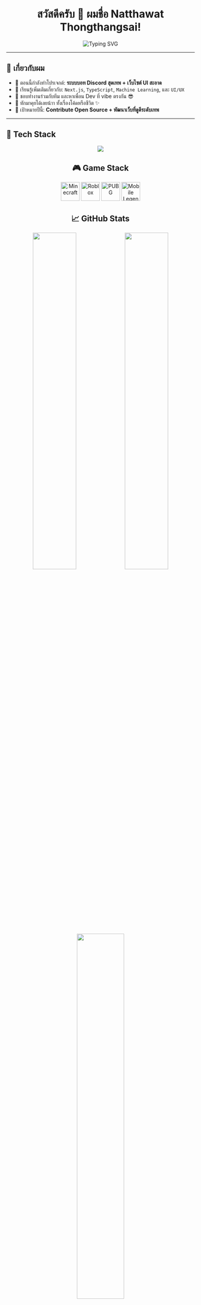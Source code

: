 <h1 align="center">
  สวัสดีครับ 👋 ผมชื่อ Natthawat Thongthangsai!
</h1>

<p align="center">
  <img src="https://readme-typing-svg.demolab.com?font=Fira+Code&weight=600&size=22&pause=1000&color=00B9FF&center=true&vCenter=true&width=600&lines=Full-stack+Dev+%E2%9A%99%EF%B8%8F;Discord+Bot+Developer+%F0%9F%A4%96;UI+Designer+%F0%9F%96%8C%EF%B8%8F;Always+Learning+%F0%9F%93%9A" alt="Typing SVG" />
</p>

---

## 💫 เกี่ยวกับผม

- 🔭 ตอนนี้กำลังทำโปรเจกต์: **ระบบบอท Discord สุดเทพ + เว็บไซต์ UI สะอาด**
- 🌱 เรียนรู้เพิ่มเติมเกี่ยวกับ: `Next.js`, `TypeScript`, `Machine Learning`, และ `UI/UX`
- 👯 ชอบทำงานร่วมกับทีม และหาเพื่อน Dev ที่ vibe ตรงกัน 😎
- 💬 ทักมาคุยได้เลยน้าา ทั้งเรื่องโค้ดหรือชีวิต ✨
- 🎯 เป้าหมายปีนี้: **Contribute Open Source + พัฒนาเว็บที่ดูดีระดับเทพ**

---

## 🚀 Tech Stack

<div align="center">
  <img src="https://skillicons.dev/icons?i=js,ts,nodejs,nextjs,tailwind,html,css,git,vscode,discord" />
<h2>🎮 Game Stack</h2>
<div align="center">
  <img src="https://cdn.discordapp.com/attachments/1359118520515952642/1361552271342833826/minecraft_logo_icon_168974.png?ex=67ff2bdd&is=67fdda5d&hm=c5026a214a839ff5624a822f5768315c8fd170d6d45b1091d92a53c43b736b32&" alt="Minecraft" style="width: 50px; height: 50px;" />
  <img src="https://cdn.discordapp.com/attachments/1359118520515952642/1361553097486368868/roblox_alt_macos_bigsur_icon_189774.png?ex=67ff2ca2&is=67fddb22&hm=9560904f7cb45f3bcec6f73384a5da53a1f91ec8046c8166900d05d469e61191&" alt="Roblox" style="width: 50px; height: 50px;" />
  <img src="https://example.com/path_to_pubg_icon.png" alt="PUBG" style="width: 50px; height: 50px;" />
  <img src="https://example.com/path_to_mobile_legends_icon.png" alt="Mobile Legends" style="width: 50px; height: 50px;" />
</div>



## 📈 GitHub Stats

<div align="center">
  <img src="https://github-readme-stats.vercel.app/api?username=NatthawatThongthangsai&show_icons=true&theme=tokyonight&hide_border=true" width="48%"/>
  <img src="https://github-readme-streak-stats.herokuapp.com?user=NatthawatThongthangsai&theme=tokyonight&hide_border=true" width="48%"/>
  <br/>
  <img src="https://github-readme-stats.vercel.app/api/top-langs/?username=NatthawatThongthangsai&layout=compact&theme=tokyonight&hide_border=true" width="50%"/>
</div>

---

## 🌐 ช่องทางติดต่อ

| ช่องทาง | ลิงก์ |
|---------|-------|
| 📧 Email | `aungpaovortex@gmail.com` |
| 💬 Discord | `natthawat999` |
👍 Facebook | [Natthawat Thongthangsai](https://web.facebook.com/profile.php?id=61573497462936) |
| 🌍 Website | Coming Soon... |
| 🧠 Personality | INFP |


---

## ⚡ Fun Fact

- 🎨 ชอบทำ UI ที่ดูสะอาดตา มินิมอล และมีลูกเล่น ✨
- 🎮 ชอบเล่นเกม + ฟังเพลงเวลาโค้ด
- 🌌 ทำงานตอนดึก แล้วนอนตอนเช้า (Night Owl Gang 🌙)

---

<p align="center">
  ขอบคุณที่แวะมาดูโปรไฟล์นะครับ 🫶 <br/>
  ถ้าชอบก็ฝาก ⭐ repo หรือ follow เราไว้ด้วยน้าา 🙌
</p>
